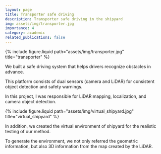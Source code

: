 ```yaml
---
layout: page
title: Transporter safe driving
description: Transporter safe driving in the shipyard
img: assets/img/transporter.jpg
importance: 4
category: academic
related_publications: false
---
```


<div class="row justify-content-sm-center">
  <div class="col-sm-12 mt-3 mt-md-0">
    {% include figure.liquid path="assets/img/transporter.jpg" title="transporter" %}
  </div>
</div>

We built a safe driving system that helps drivers recognize obstacles in advance.

This platform consists of dual sensors (camera and LiDAR) for consistent object detection and safety warnings.

In this project, I was responsible for LiDAR mapping, localization, and camera object detection.

<div class="row justify-content-sm-center">
  <div class="col-sm-12 mt-3 mt-md-0">
    {% include figure.liquid path="assets/img/virtual_shipyard.jpg" title="virtual_shipyard" %}
  </div>
</div>

In addition, we created the virtual environment of shipyard for the realistic testing of our method.

To generate the environment, we not only referred the geometric information, but also 3D information from the map created by the LiDAR.